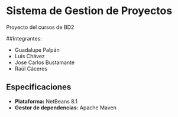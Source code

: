 # Sistema de Gestion de Proyectos
Proyecto del cursos de BD2

##Integrantes:
* Guadalupe Palpán
* Luis Chávez
* Jose Carlos Bustamante
* Raúl Cáceres

## Especificaciones
* **Plataforma:** NetBeans 8.1 
* **Gestor de dependencias:** Apache Maven

